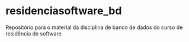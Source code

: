 # residenciasoftware_bd
Repositório para o material da disciplina de banco de dados do curso de residência de software
